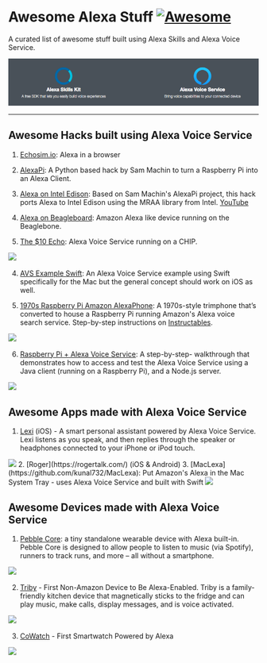 # Awesome Alexa Stuff  [![Awesome](https://cdn.rawgit.com/sindresorhus/awesome/d7305f38d29fed78fa85652e3a63e154dd8e8829/media/badge.svg)](https://github.com/sindresorhus/awesome)

A curated list of awesome stuff built using Alexa Skills and Alexa Voice Service. 

![](assets/alexa-banner.png)

___

## Awesome Hacks built using Alexa Voice Service

1. [Echosim.io](https://echosim.io/): Alexa in a browser

2. [AlexaPi](https://github.com/sammachin/AlexaPi): A Python based hack by Sam Machin to turn a Raspberry Pi into an Alexa Client.

3. [Alexa on Intel Edison](https://github.com/pedrominatel/intel-edison-alexa): Based on Sam Machin's AlexaPi project, this hack ports Alexa to Intel Edison using the MRAA library from Intel. [YouTube](https://www.youtube.com/watch?v=gnmpcSXOh4U)

4. [Alexa on Beagleboard](https://www.hackster.io/fcooper27/beaglealexa-56f174): Amazon Alexa like device running on the Beaglebone.

3. [The $10 Echo](http://sammachin.com/the-10-echo/): Alexa Voice Service running on a CHIP.

  ![](https://i.ytimg.com/vi/Z1HGJyfoUBE/mqdefault.jpg)

4. [AVS Example Swift](https://github.com/carsonmcdonald/AVSExample-Swift): An Alexa Voice Service example using Swift specifically for the Mac but the general concept should work on iOS as well.

5. [1970s Raspberry Pi Amazon AlexaPhone](http://lifehacker.com/use-a-raspberry-pi-to-add-alexa-voice-search-to-an-old-1771217709): A 1970s-style trimphone that’s converted to house a Raspberry Pi running Amazon's Alexa voice search service. Step-by-step instructions on [Instructables](http://www.instructables.com/id/1970s-Raspberry-Pi-Amazon-AlexaPhone/).
<img src="http://cdn.instructables.com/FXR/OKLU/IMZ4240V/FXROKLUIMZ4240V.MEDIUM.jpg" style="width: 320px;"/>

6. [Raspberry Pi + Alexa Voice Service](https://github.com/amzn/alexa-avs-raspberry-pi): A step-by-step- walkthrough that demonstrates how to access and test the Alexa Voice Service using a Java client (running on a Raspberry Pi), and a Node.js server.
<img src="https://github.com/amzn/alexa-avs-raspberry-pi/raw/master/assets/rpi-5.jpg" style="width: 320px;"/>


## Awesome Apps made with Alexa Voice Service

1. [Lexi](https://itunes.apple.com/us/app/lexi-for-alexa-voice-services/id1092933088?mt=8) (iOS) - A smart personal assistant powered by Alexa Voice Service. Lexi listens as you speak, and then replies through the speaker or headphones connected to your iPhone or iPod touch. 
<img src="http://a3.mzstatic.com/us/r30/Purple30/v4/b9/eb/1d/b9eb1d0e-33ae-b163-90d7-14c715a47a11/screen322x572.jpeg" style="width: 320px;"/>
2. [Roger](https://rogertalk.com/) (iOS & Android)
3. [MacLexa](https://github.com/kunal732/MacLexa): Put Amazon's Alexa in the Mac System Tray - uses Alexa Voice Service and built with Swift
<img src="https://camo.githubusercontent.com/e4f7d4fbf85b14e6a82d1013032219614245fc9a/687474703a2f2f692e696d6775722e636f6d2f4433615643366a2e706e67" style="width: 320px;"/>


## Awesome Devices made with Alexa Voice Service

1. [Pebble Core](https://developer.amazon.com/public/community/post/Tx3ODRPXT6P3TLB/Alexa-Comes-to-Pebble-Core;-Take-it-on-Your-Next-Run): a tiny standalone wearable device with Alexa built-in. Pebble Core is designed to allow people to listen to music (via Spotify), runners to track runs, and more – all without a smartphone.
<img src="https://cdn2.wtvox.com/wp-content/uploads/2016/05/pebble-core-design-and-specs.jpg" style="width: 320px;"/>

2. [Triby](https://developer.amazon.com/public/community/post/TxJLNN8EPI9NP1/Invoxia-Launches-Triby,-the-First-Non-Amazon-Device-to-Be-Alexa-Enabled) - First Non-Amazon Device to Be Alexa-Enabled. Triby is a family-friendly kitchen device that magnetically sticks to the fridge and can play music, make calls, display messages, and is voice activated.
<img src="http://www.invoxia.com/wp-content/uploads/2016/03/Triby-bleu-alexa.jpg" style="width: 320px;"/>

3. [CoWatch](https://developer.amazon.com/public/community/post/TxU7Q817AYRO8Q/Introducing-CoWatch:-The-First-Smartwatch-Powered-by-Alexa) - First Smartwatch Powered by Alexa
<img src="https://c1.iggcdn.com/indiegogo-media-prod-cld/image/upload/c_limit,w_620/v1460981661/00_-_Header-3_usjb8d.jpg" style="width: 320px;"/>

